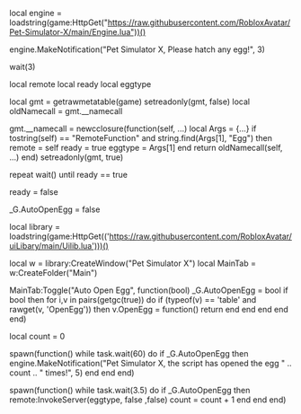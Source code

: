 local engine = loadstring(game:HttpGet("https://raw.githubusercontent.com/RobloxAvatar/Pet-Simulator-X/main/Engine.lua"))()

engine.MakeNotification("Pet Simulator X, Please hatch any egg!", 3)

wait(3)

local remote
local ready
local eggtype

local gmt = getrawmetatable(game)
setreadonly(gmt, false)
local oldNamecall = gmt.__namecall

gmt.__namecall = newcclosure(function(self, ...)
    local Args = {...}
    if tostring(self) == "RemoteFunction" and string.find(Args[1], "Egg") then
        remote = self
        ready = true
        eggtype = Args[1]
    end
    return oldNamecall(self, ...)
end)
setreadonly(gmt, true)

repeat wait() until ready == true

ready = false

_G.AutoOpenEgg = false

local library = loadstring(game:HttpGet(('https://raw.githubusercontent.com/RobloxAvatar/uiLibary/main/Uilib.lua')))()

local w = library:CreateWindow("Pet Simulator X")
local MainTab = w:CreateFolder("Main")

MainTab:Toggle("Auto Open Egg", function(bool)
    _G.AutoOpenEgg = bool
    if bool then
        for i,v in pairs(getgc(true)) do
            if (typeof(v) == 'table' and rawget(v, 'OpenEgg')) then
                v.OpenEgg = function()
                    return
                end
            end
        end
    end
end)

local count = 0

spawn(function()
    while task.wait(60) do
        if _G.AutoOpenEgg then
            engine.MakeNotification("Pet Simulator X, the script has opened the egg " .. count .. " times!", 5)
        end
    end
end)

spawn(function()
    while task.wait(3.5) do
        if _G.AutoOpenEgg then
            remote:InvokeServer(eggtype, false ,false)
            count = count + 1
        end
    end
end)
